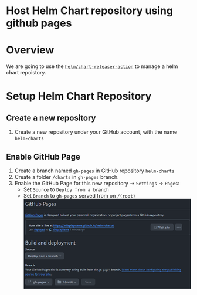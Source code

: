 Host Helm Chart repository using github pages
=
# Overview
We are going to use the [`helm/chart-releaser-action`](https://github.com/helm/chart-releaser-action) to manage a helm chart repoistory. 

# Setup Helm Chart Repository
## Create a new repository
1. Create a new repository under your GitHub account, with the name `helm-charts`
## Enable GitHub Page
1. Create a branch named `gh-pages` in GitHub repository `helm-charts`
1. Create a folder `/charts` in `gh-pages` branch.
1. Enable the GitHub Page for this new repository &rarr; `Settings` &rarr; `Pages`:
   * Set `Source` to `Deploy from a branch`
   * Set `Branch` to `gh-pages` served from on `/(root)`
   ![GitHub Page Settings](pic/github-page-settings-for-helm-chart-hosting.png)
